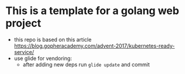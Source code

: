 # This is a template for a golang web project

* this repo is based on this article https://blog.gopheracademy.com/advent-2017/kubernetes-ready-service/
* use glide for vendoring:
  - after adding new deps run `glide update` and commit
